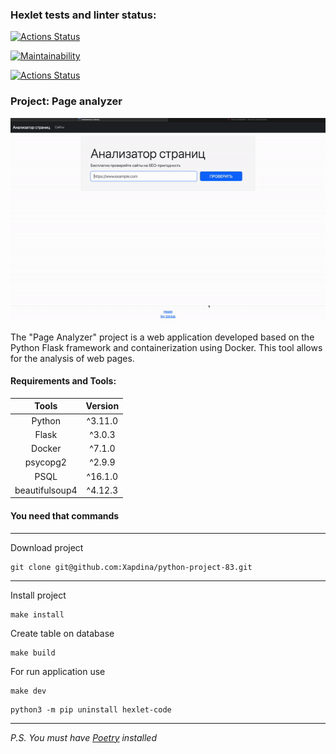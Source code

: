 ### Hexlet tests and linter status:

[![Actions Status](https://github.com/Xapdina/python-project-83/actions/workflows/hexlet-check.yml/badge.svg)](https://github.com/Xapdina/python-project-83/actions)

[![Maintainability](https://api.codeclimate.com/v1/badges/4e53a9e945434005fb08/maintainability)](https://codeclimate.com/github/Xapdina/python-project-83/maintainability)

[![Actions Status](https://github.com/Xapdina/python-project-83/actions/workflows/flake8_lint.yml/badge.svg)](https://github.com/Xapdina/python-project-83/actions)

### Project: Page analyzer
[![asciicast](https://github.com/Xapdina/python-project-83/blob/main/gif/example.gif)](https://github.com/Xapdina/python-project-83/blob/main/gif/example.gif)

The "Page Analyzer" project is a web application developed based on the Python Flask framework and containerization
using Docker.
This tool allows for the analysis of web pages.

#### Requirements and Tools:

|     Tools      | Version |
|:--------------:|:-------:|
|     Python     | ^3.11.0 |
|     Flask      | ^3.0.3  |
|     Docker     | ^7.1.0  |
|    psycopg2    | ^2.9.9  |
|      PSQL      | ^16.1.0 |
| beautifulsoup4 | ^4.12.3 |


#### You need that commands

___
Download project

```shell
git clone git@github.com:Xapdina/python-project-83.git
```

___
Install project

```shell
make install
```

Create table on database

```shell
make build
```

For run application use

```shell
make dev 
```

```shell
python3 -m pip uninstall hexlet-code
```

___
*P.S.* *You must have [Poetry](https://python-poetry.org) installed*
